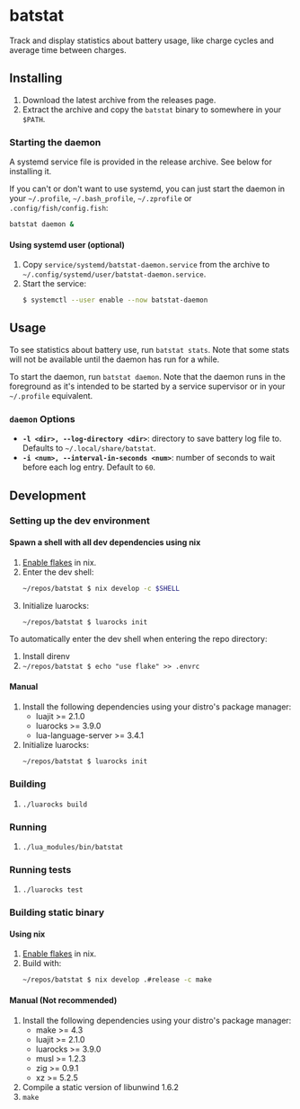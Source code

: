 # batstat

Track and display statistics about battery usage, like charge cycles and average time between charges.

## Installing

1. Download the latest archive from the releases page.
2. Extract the archive and copy the `batstat` binary to somewhere in your `$PATH`.

### Starting the daemon

A systemd service file is provided in the release archive. See below for installing it.

If you can't or don't want to use systemd, you can just start the daemon in your `~/.profile`, `~/.bash_profile`,
`~/.zprofile` or `.config/fish/config.fish`:

```bash
batstat daemon &
```

#### Using systemd user (optional)

1. Copy `service/systemd/batstat-daemon.service` from the archive to `~/.config/systemd/user/batstat-daemon.service`.
2. Start the service:
   ```bash
   $ systemctl --user enable --now batstat-daemon
   ```

## Usage

To see statistics about battery use, run `batstat stats`. Note that some stats will not be available until the daemon
has run for a while.

To start the daemon, run `batstat daemon`. Note that the daemon runs in the foreground as it's intended to be started
by a service supervisor or in your `~/.profile` equivalent.

### `daemon` Options

- __`-l <dir>, --log-directory <dir>`__: directory to save battery log file to. Defaults to `~/.local/share/batstat`.
- __`-i <num>, --interval-in-seconds <num>`__: number of seconds to wait before each log entry. Default to `60`.

## Development

### Setting up the dev environment

#### Spawn a shell with all dev dependencies using nix

1. [Enable flakes](https://nixos.wiki/wiki/Flakes#Enable_flakes) in nix.
2. Enter the dev shell:
   ```bash
   ~/repos/batstat $ nix develop -c $SHELL
   ```
3. Initialize luarocks:
   ```bash
   ~/repos/batstat $ luarocks init
   ```

To automatically enter the dev shell when entering the repo directory:

1. Install direnv
2. `~/repos/batstat $ echo "use flake" >> .envrc`

#### Manual

1. Install the following dependencies using your distro's package manager:
   - luajit >= 2.1.0
   - luarocks >= 3.9.0
   - lua-language-server >= 3.4.1
2. Initialize luarocks:
   ```bash
   ~/repos/batstat $ luarocks init
   ```

### Building

1. `./luarocks build`

### Running

1. `./lua_modules/bin/batstat`

### Running tests

1. `./luarocks test`

### Building static binary

#### Using nix

1. [Enable flakes](https://nixos.wiki/wiki/Flakes#Enable_flakes) in nix.
2. Build with:
   ```bash
   ~/repos/batstat $ nix develop .#release -c make
   ```

#### Manual (Not recommended)

1. Install the following dependencies using your distro's package manager:
   - make >= 4.3
   - luajit >= 2.1.0
   - luarocks >= 3.9.0
   - musl >= 1.2.3
   - zig >= 0.9.1
   - xz >= 5.2.5
2. Compile a static version of libunwind 1.6.2
3. `make`


